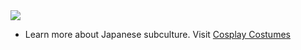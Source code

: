 <img src="http://www7b.biglobe.ne.jp/~yyyy/ir2G/d/fD.gif">

* Learn more about Japanese subculture. Visit <a href="http://www.cosplayshopper.com/">Cosplay Costumes</a>

